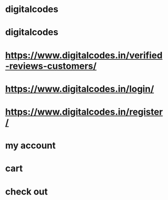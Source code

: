 # digitalcodes
# digitalcodes
# https://www.digitalcodes.in/verified-reviews-customers/
# https://www.digitalcodes.in/login/
# https://www.digitalcodes.in/register/
# my account
# cart
# check out
